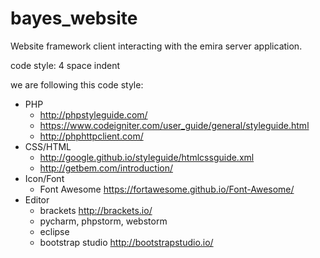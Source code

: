 # bayes_website
Website framework client interacting with the emira server application.

code style:
4 space indent

we are following this code style:  
- PHP  
  - http://phpstyleguide.com/
  - https://www.codeigniter.com/user_guide/general/styleguide.html
  - http://phphttpclient.com/
- CSS/HTML
  - http://google.github.io/styleguide/htmlcssguide.xml
  - http://getbem.com/introduction/
- Icon/Font
  - Font Awesome https://fortawesome.github.io/Font-Awesome/
- Editor
  - brackets http://brackets.io/
  - pycharm, phpstorm, webstorm
  - eclipse
  - bootstrap studio http://bootstrapstudio.io/
